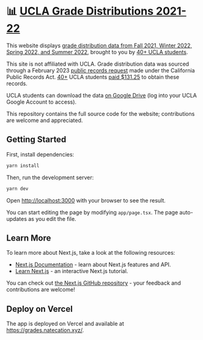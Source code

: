 # 📊 [UCLA Grade Distributions 2021-22](https://grades.natecation.xyz/)

This website displays [grade distribution data from Fall 2021, Winter 2022, Spring 2022, and Summer 2022](https://grades.natecation.xyz/), brought to you by [40+ UCLA students](https://grades.natecation.xyz/shoutouts).

This site is not affiliated with UCLA. Grade distribution data was sourced through a February 2023 [public records request](https://drive.google.com/file/d/1l-R7LN9jOFUic3b4WTk4WxfDSjGNpuVw/view?usp=sharing) made under the California Public Records Act. [40+](https://grades.natecation.xyz/shoutouts) UCLA students [paid $131.25](https://drive.google.com/file/d/14LuoYaDCPUmts_6igA8rC3AVI2Ntyvqc/view?usp=sharing) to obtain these records.

UCLA students can download the data [on Google Drive](https://drive.google.com/file/d/14LuoYaDCPUmts_6igA8rC3AVI2Ntyvqc/view?usp=sharing) (log into your UCLA Google Account to access).

This repository contains the full source code for the website; contributions are welcome and appreciated.

## Getting Started

First, install dependencies:

```bash
yarn install
```

Then, run the development server:

```bash
yarn dev
```

Open [http://localhost:3000](http://localhost:3000) with your browser to see the result.

You can start editing the page by modifying `app/page.tsx`. The page auto-updates as you edit the file.

## Learn More

To learn more about Next.js, take a look at the following resources:

- [Next.js Documentation](https://nextjs.org/docs) - learn about Next.js features and API.
- [Learn Next.js](https://nextjs.org/learn) - an interactive Next.js tutorial.

You can check out [the Next.js GitHub repository](https://github.com/vercel/next.js/) - your feedback and contributions are welcome!

## Deploy on Vercel

The app is deployed on Vercel and available at https://grades.natecation.xyz/.
